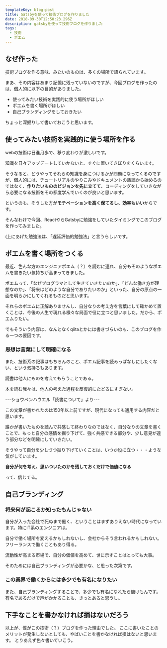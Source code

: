 ```yaml
---
templateKey: blog-post
title: Gatsbyを使って技術ブログを作りました
date: 2018-09-30T12:50:23.296Z
description: gatsbyを使って技術ブログを作りました
tags:
  - 技術
  - ポエム
---
```

## なぜ作った
技術ブログを作る意味、みたいのものは、多くの場所で語られています。

まあ、その内容はあまり記憶に残っていないのですが、今回ブログを作ったのは、個人的に以下の目的がありました。

- 使ってみたい技術を実践的に使う場所がほしい
- ポエムを書く場所がほしい
- 自己ブランディングをしておきたい

ちょっと深掘りして書いておこうと思います。

## 使ってみたい技術を実践的に使う場所を作る
webの技術は日進月歩で、移り変わりが激しいです。

知識を日々アップデートしていかないと、すぐに置いてきぼりをくらいます。

そうなると、どうやってそれらの知識を身につけるかが問題になってくるのですが、個人的には、チュートリアルのやりこみやドキュメントの熟読から始めるのではなく、**作りたいもののビジョンを先に立てて**、コーディングをしていきながら必要になる技術をその都度学んでいくのが良いと思います。

というのも、そうした方が**モチベーションを高く保てるし、効率もいい**からです。

そんなわけで今回、ReactやらGatsbyに勉強をしていたタイミングでこのブログを作ってみました。


(上にあげた勉強法は、「遅延評価的勉強法」と言うらしいです。


## ポエムを書く場所をつくる
最近、色んな方のエンジニアポエム（？）を読むに連れ、自分もそのようなポエムを書きたい気持ちが高まってきました。

ポエムって、「なぜプログラマとして生きていきたいのか」、「どんな働き方が理想なのか」、「将来はどのような自分でありたいのか」といった、自分の原点の一面を明らかにしてくれるものだと思います。

それらのポエムに正解ありませんし、自分なりの考え方を言葉にして確かめて置くことは、今後の人生で現れる様々な局面で役に立つと思いました。だから、ポエムりたい。

でもそういう内容は、なんとなくqiitaとかには書きづらいのも、このブログを作る一つの要因です。

### 思想は言葉にして明確になる
また、技術系の記事はもちろんのこと、ポエム記事を読みっぱなしにしたくない、という気持ちもあります。

>
読書は他人にものを考えてもらうことである。
>
本を読む我々は、他人の考えた過程を反復的にたどるにすぎない。
> 
---ショウペンハウエル「読書について」より---

この文章が書かれたのは150年以上前ですが、現代になっても通用する内容だと思います。

誰かが書いたものを読んで共感して終わりなのではなく、自分なりの文章を書くことで、もっと自分の感情を掘り下げて、強く共感できる部分や、少し意見が違う部分などを明確にしていきたい。

そうやって自分を少しづつ掘り下げていくことは、いつか役に立つ・・・ような気がしています。

**自分が何を考え、思いついたのかを残しておくだけで価値になる**

って、信じてる。

## 自己ブランディング
### 将来何が起こるか知ったもんじゃない
自分が入った会社で死ぬまで働く、ということはまずありえない時代になっています。特にIT系のエンジニアは。

自分で働く場所を変えるかもしれないし、会社からそう言われるかもしれない。フリーランスで働くこともあり得る。

流動性が高まる市場で、自分の価値を高めて、世に示すことはとっても大事。

そのためには自己ブランディングが必要かな、と思った次第です。
### この業界で働くからには多少でも有名になりたい
また、自己ブランディングすることで、多少でも有名になれたら儲けもんです。
有名であるだけで声がかかることも、きっとあると思うし。


## 下手なことを書かなければ損はないだろう
以上が、僕がこの技術（？）ブログを作った理由でした。
ここに書いたことのメリットが発生しないとしても、やばいことを書かなければ損はないと思います。
とりあえず色々書いていこう。
